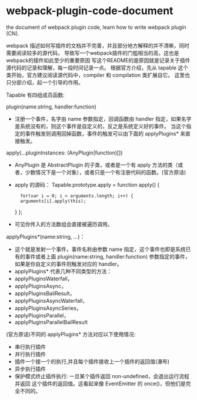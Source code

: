 # webpack-plugin-code-document
the document of webpack plugin code, learn how to write webpack plugin (CN).

webpack 描述如何写插件的文档并不完善，并且部分地方解释的并不清晰，同时需要阅读较多的源代码，
导致写一个webpack插件的门槛相当的高，这也是webpack的插件如此至少的重要原因
写这个README的是原因就是记录关于插件源代码的记录和理解，每一段时间记录一点。
根据官方介绍，先从 tapable 这个类开始，官方建议阅读源代码中，compiler 和 compilation 类扩展自它。
这里也只分部介绍，起一个引导的作用。

Tapable 有四组成员函数:

plugin(name:string, handler:function) 
- 注册一个事件，名字由 name 参数指定，回调函数由 handler 指定，如果名字是系统没有的，则这个事件是自定义的，反之是系统定义好的事件。
 当这个指定的事件触发则调用回掉函数，事件的触发可以由下面的 applyPlugins* 来直接触发。
 
apply(…pluginInstances: (AnyPlugin|function)[])
- AnyPlugin 是 AbstractPlugin 的子类，或者是一个有 apply 方法的类（或者，少数情况下是一个对象），或者只是一个有注册代码的函数。(官方原话)

- apply 的源码：
Tapable.prototype.apply = function apply() {

		for(var i = 0; i < arguments.length; i++) {
		arguments[i].apply(this);
	}
};
- 可见你传入的方法数组会直接被遍历调用。

applyPlugins*(name:string, …)：
- 这个就是发射一个事件，事件名称由参数 name 指定，这个事件也即是系统已有的事件或者上面 plugin(name:string, handler:function) 参数指定的事件，
如果是你自定义的事件则触发对应的 handler。
- applyPlugins* 代表几种不同类型的方法：
- applyPluginsWaterfall， 
- applyPluginsAsync，
- applyPluginsBailResult，
- applyPluginsAsyncWaterfall，
- applyPluginsAsyncSeries，
- applyPluginsParallel，
- applyPluginsParallelBailResult

(官方原话)不同的 applyPlugins* 方法对应以下使用情况:
- 串行执行插件
- 并行执行插件
- 插件一个接一个的执行,并且每个插件接收上一个插件的返回值(瀑布)
- 异步执行插件
- 保护模式终止插件执行: 一旦某个插件返回 non-undefined，会退出运行流程并返回 这个插件的返回值。这看起来像 EventEmitter 的 once()，但他们是完全不同的。

